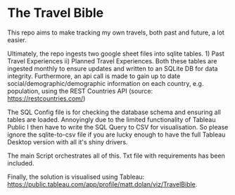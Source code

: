 # The Travel Bible

This repo aims to make tracking my own travels, both past and future, a lot easier. 

Ultimately, the repo ingests two google sheet files into sqlite tables. 1) Past Travel Experiences ii) Planned Travel Experiences. Both these tables are ingested monthly to ensure updates and written to an SQLite DB for data integrity. Furthermore, an api call is made to gain up to date social/demographic/demographic information on each country, e.g. population, using the REST Countries API (source: https://restcountries.com/)

The SQL Config file is for checking the database schema and ensuring all tables are loaded. Annoyingly due to the limited functionality of Tableau Public I then have to write the SQL Query to CSV for visualisation. So please ignore the sqlite-to-csv file if you are lucky enough to have the full Tableau Desktop version with all it's shiny drivers.

The main Script orchestrates all of this. Txt file with requirements has been included.

Finally, the solution is visualised using Tableau: https://public.tableau.com/app/profile/matt.dolan/viz/TravelBible. 



